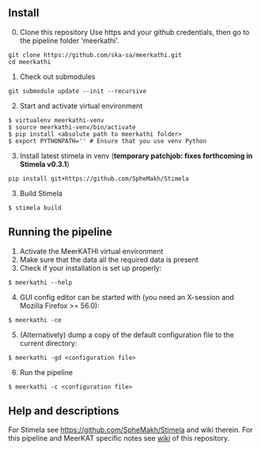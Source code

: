 ## Install
0. Clone this repository
Use https and your github credentials, then go to the pipeline folder 'meerkathi'.
```
git clone https://github.com/ska-sa/meerkathi.git
cd meerkathi
```
1. Check out submodules
```
git submodule update --init --recursive 
```
2. Start and activate virtual environment
```
$ virtualenv meerkathi-venv
$ source meerkathi-venv/bin/activate
$ pip install <absolute path to meerkathi folder>
$ export PYTHONPATH='' # Ensure that you use venv Python
```
3. Install latest stimela in venv (**temporary patchjob: fixes forthcoming in Stimela v0.3.1**)
```
pip install git+https://github.com/SpheMakh/Stimela
```

3. Build Stimela
```
$ stimela build
```

## Running the pipeline
1. Activate the MeerKATHI virtual environment
2. Make sure that the data all the required data is present
3. Check if your installation is set up properly: 
```
$ meerkathi --help
```
4. GUI config editor can be started with (you need an X-session and Mozilla Firefox >= 56.0):
```
$ meerkathi -ce
```
5. (Alternatively) dump a copy of the default configuration file to the current directory:
```
$ meerkathi -gd <configuration file>
```
6. Run the pipeline
```
$ meerkathi -c <configuration file>
```

## Help and descriptions
For Stimela see https://github.com/SpheMakh/Stimela and wiki therein.
For this pipeline and MeerKAT specific notes see [wiki](https://github.com/ska-sa/meerkathi/wiki) of this repository.

